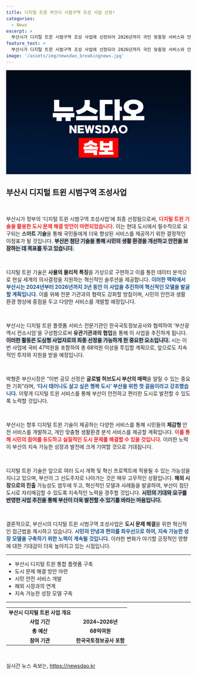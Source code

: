 ```yaml
---
title: 디지털 트윈 부산시 시범구역 조성 사업 선정!
categories:
  - News
excerpt: >
  부산시가 디지털 트윈 시범구역 조성 사업에 선정되어 2026년까지 국민 맞춤형 서비스와 안전 해결책을 개발합니다. 글로벌 허브도시 부산의 미래를 밝혀줄 혁신적 프로젝트의 시작!
feature_text: >
  부산시가 디지털 트윈 시범구역 조성 사업에 선정되어 2026년까지 국민 맞춤형 서비스와 안전 해결책을 개발합니다. 글로벌 허브도시 부산의 미래를 밝혀줄 혁신적 프로젝트의 시작!
image: '/assets/img/newsdao_breakingnews.jpg'
---
```


<p><img src="/assets/img/newsdao_breakingnews.jpg" alt="bookingtag 속보" /></p>

<h2 data-ke-size="size26">부산시 디지털 트윈 시범구역 조성사업</h2>

<p data-ke-size="size16">&nbsp;</p>

<p>부산시가 정부의 ‘디지털 트윈 시범구역 조성사업’에 최종 선정됨으로써, <b><span style="color: #ee2323;">디지털 트윈 기술을 활용한 도시 문제 해결 방안이 마련되었습니다.</span></b> 이는 현대 도시에서 필수적으로 요구되는 <b>스마트 기술</b>을 통해 국민들에게 더욱 향상된 서비스를 제공하기 위한 결정적인 이정표가 될 것입니다. <b><span style="background-color: #21538527;">부산은 첨단 기술을 통해 시민의 생활 환경을 개선하고 안전을 보장하는 데 목표를 두고 있습니다.</span></b></p>

<p data-ke-size="size16">&nbsp;</p>

<p>디지털 트윈 기술은 <b>사물의 물리적 특징</b>을 가상으로 구현하고 이를 통한 데이터 분석으로 현실 세계의 의사결정을 지원하는 혁신적인 솔루션을 제공합니다. <b><span style="color: #1a5490;">이러한 맥락에서 부산시는 2024년부터 2026년까지 3년 동안 이 사업을 추진하여 혁신적인 모델을 발굴할 계획입니다.</span></b> 이를 위해 전문 기관과의 협력도 강화할 방침이며, 시민의 안전과 생활 환경 향상에 중점을 두고 다양한 서비스를 개발할 예정입니다.</p>

<p data-ke-size="size16">&nbsp;</p>

<p>부산시는 디지털 트윈 플랫폼 서비스 전문기관인 한국국토정보공사와 협력하여 '부산광역시 컨소시엄'을 구성함으로써 <b>유관기관과의 협업</b>을 통해 이 사업을 추진하게 됩니다. <b><span style="background-color: #21538527;">이러한 활동은 도심형 사업자로의 최종 선정을 가능하게 한 중요한 요소입니다.</span></b> 시는 이번 사업에 국비 47억원을 포함하여 총 68억원 이상을 투입할 계획으로, 앞으로도 지속적인 투자와 지원을 받을 예정입니다.</p>

<p data-ke-size="size16">&nbsp;</p>

<p>박형준 부산시장은 “이번 공모 선정은 <b>글로벌 허브도시 부산의 매력</b>을 알릴 수 있는 중요한 기회”라며, <b><span style="color: #1a5490;">‘다시 태어나도 살고 싶은 행복 도시’ 부산을 위한 첫 걸음이라고 강조했습니다.</span></b> 이렇게 디지털 트윈 서비스를 통해 부산이 안전하고 편리한 도시로 발전할 수 있도록 노력할 것입니다.</p>

<p data-ke-size="size16">&nbsp;</p>

<p>부산시는 향후 디지털 트윈 기술이 제공하는 다양한 서비스를 통해 시민들의 <b>체감형</b> 안전 서비스를 개발하고, 개인 맞춤형 생활환경 분석 서비스를 제공할 계획입니다. <b><span style="color: #ee2323;">이를 통해 시민의 참여를 유도하고 실질적인 도시 문제를 해결할 수 있을 것입니다.</span></b> 이러한 노력이 부산의 지속 가능한 성장과 발전에 크게 기여할 것으로 기대됩니다.</p>

<p data-ke-size="size16">&nbsp;</p>

<p>디지털 트윈 기술은 앞으로 여러 도시 개혁 및 혁신 프로젝트에 적용될 수 있는 가능성을 지니고 있으며, 부산이 그 선도주자로 나아가는 것은 매우 고무적인 상황입니다. <b>해외 시장으로의 진출</b> 가능성도 염두에 두고, 혁신적인 모델과 사례들을 발굴하여, 부산이 첨단 도시로 자리매김할 수 있도록 지속적인 노력을 경주할 것입니다. <b><span style="background-color: #21538527;">시민의 기대와 요구를 반영한 사업 추진을 통해 부산이 더욱 발전할 수 있기를 바라는 마음입니다.</span></b></p>

<p data-ke-size="size16">&nbsp;</p>

<p>결론적으로, 부산시의 디지털 트윈 시범구역 조성사업은 <b>도시 문제 해결</b>을 위한 혁신적인 접근법을 제시하고 있습니다. <b><span style="color: #1a5490;">시민의 안녕과 편의를 최우선으로 하여, 지속 가능한 성장 모델을 구축하기 위한 노력이 계속될 것입니다.</span></b> 이러한 변화가 야기할 긍정적인 영향에 대한 기대감이 더욱 높아지고 있는 시점입니다. </p>

<hr>

<ul>
    <li>부산시 디지털 트윈 통합 플랫폼 구축</li>
    <li>도시 문제 해결 방안 마련</li>
    <li>시민 안전 서비스 개발</li>
    <li>해외 시장과의 연계</li>
    <li>지속 가능한 성장 모델 구축</li>
</ul>

<hr>

<table style="text-align:center;">
    <tr>
        <td style="text-align: center; height: 17px;"><b>부산시 디지털 트윈 사업 개요</b></td>
    </tr>
    <tr>
        <td style="text-align: center; height: 17px;"><b>사업 기간</b></td>
        <td style="text-align: center; height: 17px;"><b>2024~2026년</b></td>
    </tr>
    <tr>
        <td style="text-align: center; height: 17px;"><b>총 예산</b></td>
        <td style="text-align: center; height: 17px;"><b>68억여원</b></td>
    </tr>
    <tr>
        <td style="text-align: center; height: 17px;"><b>참여 기관</b></td>
        <td style="text-align: center; height: 17px;"><b>한국국토정보공사 포함</b></td>
    </tr>
</table>

<p data-ke-size="size16">&nbsp;</p>
실시간 뉴스 속보는, <a href="https://newsdao.kr" rel="dofollow">https://newsdao.kr</a>


